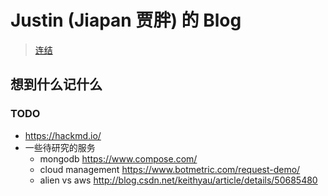 <!-- layout: '' -->
<!-- title: '' -->
<!-- date: '' -->
<!-- tags: ['blog'] -->
# Justin (Jiapan 贾胖) 的 Blog

> [连结](https://blog.jiapan.tw)

## 想到什么记什么

### TODO
- https://hackmd.io/
- 一些待研究的服务
  - mongodb https://www.compose.com/
  - cloud management https://www.botmetric.com/request-demo/
  - alien vs aws http://blog.csdn.net/keithyau/article/details/50685480
